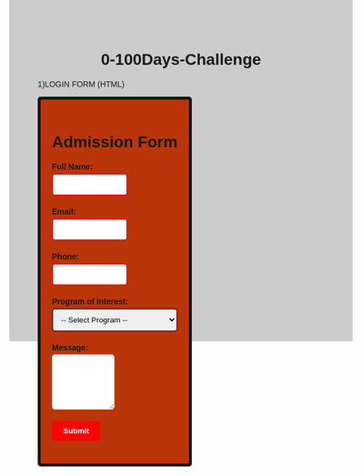 # 0-100Days-Challenge
1)LOGIN FORM (HTML)
<!DOCTYPE html>
<html>
<head>
  <title>Admission Form</title>
  <style>
    body {
      font-family: Arial, sans-serif;
      background-image: url("75d42796e65f781df7800cfd308f8d83.jpg");
      background-color: #cccccc; 
      height: 500px; 
     background-position: center;
     background-repeat: no-repeat; 
     background-size: cover; 

    }
    
    .container {
      max-width: 400px;
      margin: 0 auto;
      position: absolute;
      padding: 20px;
      height: auto;
      background-color: #ba3509;
      border: 5px solid #131212;
      border-radius: 5px;
    }
    
    h1 {
      text-align: center;
    }
    
    .form-group {
      margin-bottom: 20px;
    }
    
    .form-group label {
      display: block;
      margin-bottom: 4px;
      font-weight: bold;
    }
    
    .form-group input {
      width: 60%;
      padding: 10px;
      border: 2px solid #f00909;
      border-radius: 5px;
    }
    
    .form-group select {
      width: 100%;
      padding: 10px;
      border: 2px solid #6b1616;
      border-radius: 5px;
    }
    
    .form-group textarea {
      width: 50%;
      padding: 10px;
      border: 1px solid #dddddd;
      border-radius: 5px;
    }
    
    .form-group button {
      padding: 10px 20px;
      background-color: #f70505;
      border: none;
      color: #ffffff;
      font-weight: bold;
      border-radius: 5px;
      cursor: pointer;
    }
  </style>
</head>
<body>
  <div class="container">
    <h1>Admission Form</h1>
    <form>
      <div class="form-group">
        <label for="name">Full Name:</label>
        <input type="text" id="name" name="name" required>
      </div>
      <div class="form-group">
        <label for="email">Email:</label>
        <input type="email" id="email" name="email" required>
      </div>
      <div class="form-group">
        <label for="phone">Phone:</label>
        <input type="tel" id="phone" name="phone" required>
      </div>
      <div class="form-group">
        <label for="program">Program of Interest:</label>
        <select id="program" name="program" required>
          <option value="">-- Select Program --</option>
          <option value="Computer Science">Computer Science</option>
          <option value="Business Administration">Business Administration</option>
          <option value="Engineering">Engineering</option>
        </select>
      </div>
      <div class="form-group">
        <label for="message">Message:</label>
        <textarea id="message" name="message" rows="5" required></textarea>
      </div>
      <div class="form-group">
        <button type="submit">Submit</button>
      </div>
    </form>
  </div>
</body>
</html>
